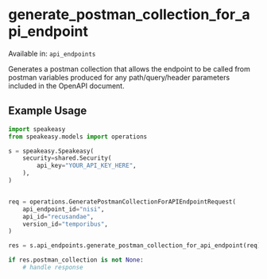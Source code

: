 # generate_postman_collection_for_api_endpoint
Available in: `api_endpoints`

Generates a postman collection that allows the endpoint to be called from postman variables produced for any path/query/header parameters included in the OpenAPI document.

## Example Usage
```python
import speakeasy
from speakeasy.models import operations

s = speakeasy.Speakeasy(
    security=shared.Security(
        api_key="YOUR_API_KEY_HERE",
    ),
)


req = operations.GeneratePostmanCollectionForAPIEndpointRequest(
    api_endpoint_id="nisi",
    api_id="recusandae",
    version_id="temporibus",
)

res = s.api_endpoints.generate_postman_collection_for_api_endpoint(req)

if res.postman_collection is not None:
    # handle response
```